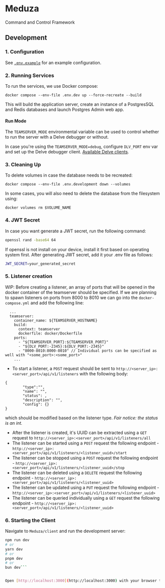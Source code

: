 # Meduza

Command and Control Framework

## Development

### 1. Configuration

See [`.env.example`](.env.example) for an example configuration.

### 2. Running Services

To run the services, we use Docker compose:

```shell
docker compose --env-file .env.dev up --force-recreate --build
```

This will build the application server, create an instance of a PostgresSQL and Redis databases and launch Postgres Admin web app.

#### Run Mode

The `TEAMSERVER_MODE` environmental variable can be used to control whether to run the server with a Delve debugger or without.

In case you're using the `TEAMSERVER_MODE=debug`, configure `DLV_PORT` env var and set up the Delve debugger client.
[Available Delve clients](https://github.com/go-delve/delve/blob/master/Documentation/EditorIntegration.md).

### 3. Cleaning Up
To delete volumes in case the database needs to be recreated:

```shell
docker compose --env-file .env.development down --volumes
```

In some cases, you will also need to delete the database from the filesystem using:

```shell
docker volumes rm $VOLUME_NAME
```

### 4. JWT Secret
In case you want generate a JWT secret, run the following command:
```bash
openssl rand -base64 64
```
If openssl is not install on your device, install it first based on operating system first.
After generating JWT secret, add it your .env file as follows:
```bash
JWT_SECRET=your_generated_secret
```


### 5. Listener creation

WIP:
Before creating a listener, an array of ports that will be opened in the docker container of the teamserver should be specified. 
If we are planning to spawn listeners on ports from 8000 to 8010 we can go into the `docker-compose.yml` and add the following line:
```shell
  ...
  teamserver:
    container_name: ${TEAMSERVER_HOSTNAME}
    build:
      context: teamserver
      dockerfile: docker/Dockerfile
    ports:
      - "${TEAMSERVER_PORT}:${TEAMSERVER_PORT}"
      - "${DLV_PORT:-2345}:${DLV_PORT:-2345}"
      - "8000-8010:8000-8010" // Individual ports can be specified as well with "<some_port>:<some_port>"
    ...
```

- To start a listener, a `POST` request should be sent to `http://<server_ip>:<server_port>/api/v1/listeners` with the following body:
```shell
{
        "type":"",
        "name": "",
        "status": ,
        "description": "",
        "config": {}
}
```
which should be modified based on the listener type. 
*Fair notice: the status is an int.*
- After the listener is created, it's UUID can be extracted using a `GET` request to `http://<server_ip>:<server_port>/api/v1/listeners/all`
- The listener can be started using a `POST` request the following endpoint - `http://<server_ip>:<server_port>/api/v1/listeners/<listener_uuid>/start`
- The listener can be stopped using a `POST` request the following endpoint - `http://<server_ip>:<server_port>/api/v1/listeners/<listener_uuid>/stop`
- The listener can be deleted using a `DELETE` request the following endpoint - `http://<server_ip>:<server_port>/api/v1/listeners/<listener_uuid>`
- The listener can be updated using a `PUT` request the following endpoint - `http://<server_ip>:<server_port>/api/v1/listeners/<listener_uuid>`
- The listener can be queried individually using a `GET` request the following endpoint - `http://<server_ip>:<server_port>/api/v1/listeners/<listener_uuid>`

### 6. Starting the Client
Navigate to `Meduza/client` and run the development server:

```bash
npm run dev
# or
yarn dev
# or
pnpm dev
# or
bun dev```


Open [http://localhost:3000](http://localhost:3000) with your browser to see the client.
